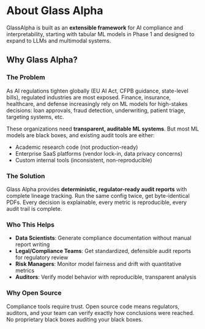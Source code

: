 # About Glass Alpha

GlassAlpha is built as an **extensible framework** for AI compliance and interpretability, starting with tabular ML models in Phase 1 and designed to expand to LLMs and multimodal systems.

## Why Glass Alpha?

### The Problem

As AI regulations tighten globally (EU AI Act, CFPB guidance, state-level bills), regulated industries are most exposed. Finance, insurance, healthcare, and defense increasingly rely on ML models for high-stakes decisions: loan approvals, fraud detection, underwriting, patient triage, targeting systems, etc.

These organizations need **transparent, auditable ML systems**. But most ML models are black boxes, and existing audit tools are either:

- Academic research code (not production-ready)
- Enterprise SaaS platforms (vendor lock-in, data privacy concerns)
- Custom internal tools (inconsistent, non-reproducible)

### The Solution

Glass Alpha provides **deterministic, regulator-ready audit reports** with complete lineage tracking. Run the same config twice, get byte-identical PDFs. Every decision is explainable, every metric is reproducible, every audit trail is complete.

### Who This Helps

- **Data Scientists**: Generate compliance documentation without manual report writing
- **Legal/Compliance Teams**: Get standardized, defensible audit reports for regulatory review
- **Risk Managers**: Monitor model fairness and drift with quantitative metrics
- **Auditors**: Verify model behavior with reproducible, transparent analysis

### Why Open Source

Compliance tools require trust. Open source code means regulators, auditors, and your team can verify exactly how conclusions were reached. No proprietary black boxes auditing your black boxes.

